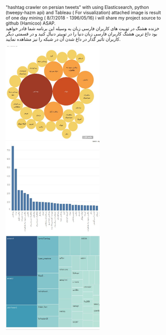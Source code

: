 "hashtag crawler on persian tweets"
with using Elasticsearch, python (tweepy-hazm api) and Tableau ( For visualization)
attached image is result of one day mining ( 8/7/2018 - 1396/05/16)
i will share my project source to github (Hamicoo) ASAP.
<br>
خزنده هشتگ در توییت های کاربران فارسی زبان
به وسیله این برنامه شما قادر خواهید بود داغ ترین هشتگ کاربران فارسی زبان دنیا را در توییتر دنبال کنید
و در قسمتی دیگر کاربران تاثیر گذار در داغ شدن آن در شبکه را نیز مشاهده نمایید.

<img src="https://github.com/hamicoo/twitter_persian_crawler/blob/master/2.JPG" height="300" width="300"><img src="https://github.com/hamicoo/twitter_persian_crawler/blob/master/3.JPG" height="300" width="300"><img src="https://github.com/hamicoo/twitter_persian_crawler/blob/master/users.JPG" height="300" width="300">



